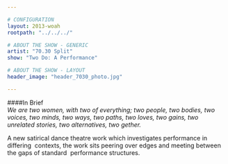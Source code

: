 ```yaml
---

# CONFIGURATION
layout: 2013-woah
rootpath: "../../../"

# ABOUT THE SHOW - GENERIC
artist: "70.30 Split"
show: "Two Do: A Performance"

# ABOUT THE SHOW - LAYOUT
header_image: "header_7030_photo.jpg"

---
```

####In Brief    
*We are two women, with two of everything; two people, two bodies, two voices, two minds, two ways, two paths, two loves, two gains, two unrelated stories, two alternatives, two gether.*       

A new satirical dance theatre work which investigates performance in differing 
contexts, the work sits peering over edges and meeting between the gaps of standard 
performance structures.    

